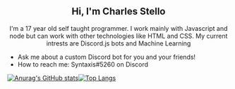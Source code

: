 <h2 align="center"> Hi, I'm Charles Stello <br/> </h2> 

<p align="center">I'm a 17 year old self taught programmer. I work mainly with Javascript and node but can work with other technologies like HTML and CSS. My current intrests are Discord.js bots and Machine Learning</p>

* Ask me about a custom Discord bot for you and your friends!
* How to reach me: Syntaxis#5260 on Discord

[![Anurag's GitHub stats](https://github-readme-stats.vercel.app/api?username=SyntaxisCS&count_private=true&show_icons=true&theme=github_dark)](https://github.com/anuraghazra/github-readme-stats)[![Top Langs](https://github-readme-stats.vercel.app/api/top-langs/?username=SyntaxisCS&theme=github_dark)](https://github.com/anuraghazra/github-readme-stats)

